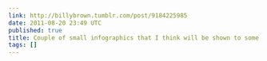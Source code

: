 ```yaml
---
link: http://billybrown.tumblr.com/post/9184225985
date: 2011-08-20 23:49 UTC
published: true
title: Couple of small infographics that I think will be shown to some...
tags: []
---
```



